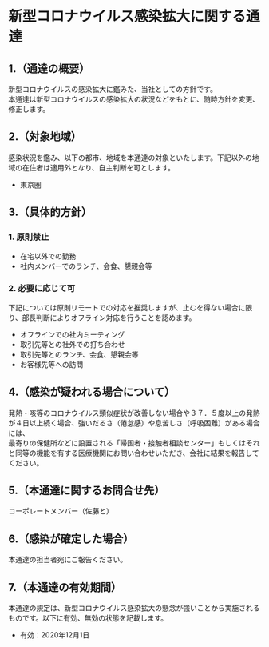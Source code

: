 # 新型コロナウイルス感染拡大に関する通達
## 1.（通達の概要）
新型コロナウイルスの感染拡大に鑑みた、当社としての方針です。  
本通達は新型コロナウイルスの感染拡大の状況などをもとに、随時方針を変更、修正します。

## 2.（対象地域）
感染状況を鑑み、以下の都市、地域を本通達の対象といたします。下記以外の地域の在住者は適用外となり、自主判断を可とします。

- 東京圏

## 3.（具体的方針）
### 1. 原則禁止

- 在宅以外での勤務
- 社内メンバーでのランチ、会食、懇親会等

### 2. 必要に応じて可
下記については原則リモートでの対応を推奨しますが、止むを得ない場合に限り、部長判断によりオフライン対応を行うことを認めます。

- オフラインでの社内ミーティング
- 取引先等との社外での打ち合わせ
- 取引先等とのランチ、会食、懇親会等
- お客様先等への訪問

## 4.（感染が疑われる場合について）  
発熱・咳等のコロナウイルス類似症状が改善しない場合や３７．５度以上の発熱が４日以上続く場合、強いだるさ（倦怠感）や息苦しさ（呼吸困難）がある場合には、  
最寄りの保健所などに設置される「帰国者・接触者相談センター」もしくはそれと同等の機能を有する医療機関にお問い合わせいただき、会社に結果を報告してください。

## 5.（本通達に関するお問合せ先）  
コーポレートメンバー（佐藤と）

## 6.（感染が確定した場合）  
本通達の担当者宛にご報告ください。

## 7.（本通達の有効期間）
本通達の規定は、新型コロナウイルス感染拡大の懸念が強いことから実施されるものです。以下に有効、無効の状態を記載します。

- 有効：2020年12月1日
